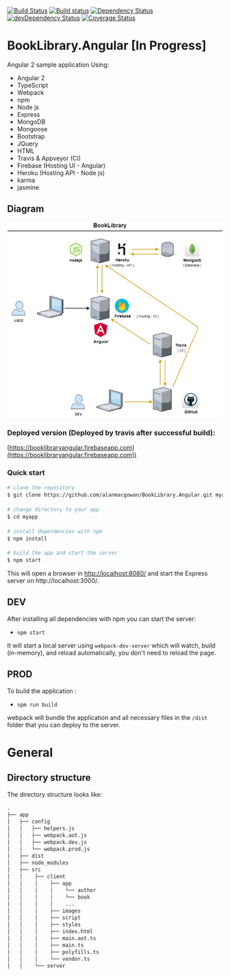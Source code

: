 [![Build Status](https://travis-ci.org/alanmacgowan/BookLibrary.Angular.svg?branch=master)](https://travis-ci.org/alanmacgowan/BookLibrary.Angular)
[![Build status](https://ci.appveyor.com/api/projects/status/b8sk8ve5i9vjn7g2?svg=true)](https://ci.appveyor.com/project/alanmacgowan/booklibrary-angular)
[![Dependency Status](https://david-dm.org/alanmacgowan/BookLibrary.Angular.svg)](https://david-dm.org/alanmacgowan/BookLibrary.Angular)
[![devDependency Status](https://david-dm.org/alanmacgowan/BookLibrary.Angular/dev-status.svg)](https://david-dm.org/alanmacgowan/BookLibrary.Angular#info=devDependencies)
[![Coverage Status](https://coveralls.io/repos/github/alanmacgowan/BookLibrary.Angular/badge.svg?branch=master)](https://coveralls.io/github/alanmacgowan/BookLibrary.Angular?branch=master)

# BookLibrary.Angular [In Progress]
Angular 2 sample application
Using:<br/>
* Angular 2
* TypeScript
* Webpack
* npm
* Node js
* Express
* MongoDB
* Mongoose
* Bootstrap
* JQuery
* HTML
* Travis & Appveyor (CI)
* Firebase (Hosting UI - Angular)
* Heroku (Hosting API - Node js)
* karma
* jasmine

## Diagram
<img src="https://github.com/alanmacgowan/BookLibrary.Angular/blob/master/BookLibrary%20.jpg" />

### Deployed version (Deployed by travis after successful build):

[https://booklibraryangular.firebaseapp.com](https://booklibraryangular.firebaseapp.com])

### Quick start

```bash
# clone the repository
$ git clone https://github.com/alanmacgowan/BookLibrary.Angular.git myapp

# change directory to your app
$ cd myapp

# install dependencies with npm
$ npm install

# build the app and start the server
$ npm start
```
This will open a browser in [http://localhost:8080/](http://localhost:8080/]) and start the Express server on http://localhost:3000/.

## DEV

After installing all dependencies with npm you can start the server:

* `npm start`

It will start a local server using `webpack-dev-server` which will watch, build (in-memory), and reload automatically, you don't need to reload the page.

## PROD

To build the application :

* `npm run build`

webpack will bundle the application and all necessary files in the  `/dist` folder that you can deploy to the server.

# General

## Directory structure

The directory structure looks like:

```
.
├── app
│   ├── config
│   │   ├── helpers.js
│   │   ├── webpack.aot.js
│   │   ├── webpack.dev.js
│   │   └── webpack.prod.js
│   ├── dist
│   ├── node_modules
│   ├── src
│   │    ├── client
│   │    │    ├── app
│   │    │    │    └── author
│   │    │    │    └── book
│   │    │    │    ...
│   │    │    ├── images
│   │    │    ├── script
│   │    │    ├── styles
│   │    │    ├── index.html
│   │    │    ├── main.aot.ts
│   │    │    ├── main.ts
│   │    │    ├── polyfills.ts
│   │    │    └── vendor.ts
│   │    └── server

